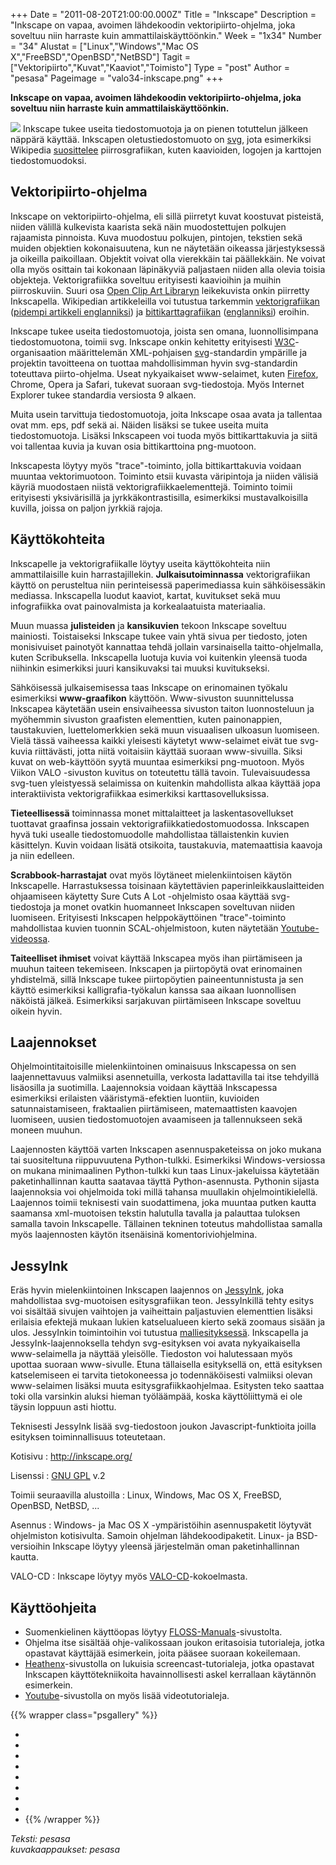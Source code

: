 +++
Date = "2011-08-20T21:00:00.000Z"
Title = "Inkscape"
Description = "Inkscape on vapaa, avoimen lähdekoodin vektoripiirto-ohjelma, joka soveltuu niin harraste kuin ammattilaiskäyttöönkin."
Week = "1x34"
Number = "34"
Alustat = ["Linux","Windows","Mac OS X","FreeBSD","OpenBSD","NetBSD"]
Tagit = ["Vektoripiirto","Kuvat","Kaaviot","Toimisto"]
Type = "post"
Author = "pesasa"
Pageimage = "valo34-inkscape.png"
+++


**Inkscape on vapaa, avoimen lähdekoodin vektoripiirto-ohjelma, joka
soveltuu niin harraste kuin ammattilaiskäyttöönkin.**

![ ](/images/valo34-inkscape.png "fig:valo34-inkscape.png") Inkscape tukee useita
tiedostomuotoja ja on pienen totuttelun jälkeen näppärä käyttää.
Inkscapen oletustiedostomuoto on
[svg](http://fi.wikipedia.org/wiki/SVG), jota esimerkiksi Wikipedia
[suosittelee](http://en.wikipedia.org/wiki/Wikipedia:Preparing_images_for_upload#Use_SVG_over_PNG)
piirrosgrafiikan, kuten kaavioiden, logojen ja karttojen
tiedostomuodoksi.

Vektoripiirto-ohjelma
---------------------

Inkscape on vektoripiirto-ohjelma, eli sillä piirretyt kuvat koostuvat
pisteistä, niiden välillä kulkevista kaarista sekä näin muodostettujen
polkujen rajaamista pinnoista. Kuva muodostuu polkujen, pintojen,
tekstien sekä muiden objektien kokonaisuutena, kun ne näytetään oikeassa
järjestyksessä ja oikeilla paikoillaan. Objektit voivat olla vierekkäin
tai päällekkäin. Ne voivat olla myös osittain tai kokonaan läpinäkyviä
paljastaen niiden alla olevia toisia objekteja. Vektorigrafiikka
soveltuu erityisesti kaavioihin ja muihin piirroskuviin. Suuri osa [Open
Clip Art Libraryn](Open_Clip_Art_Library) leikekuvista onkin
piirretty Inkscapella. Wikipedian artikkeleilla voi tutustua tarkemmin
[vektorigrafiikan](http://fi.wikipedia.org/wiki/Vektorigrafiikka)
([pidempi artikkeli
englanniksi](http://en.wikipedia.org/wiki/Vector_graphics)) ja
[bittikarttagrafiikan](http://fi.wikipedia.org/wiki/Bittikarttagrafiikka)
([englanniksi](http://en.wikipedia.org/wiki/Raster_graphics)) eroihin.

Inkscape tukee useita tiedostomuotoja, joista sen omana,
luonnollisimpana tiedostomuotona, toimii svg. Inkscape onkin kehitetty
erityisesti [W3C](http://www.w3c.org/)-organisaation määrittelemän
XML-pohjaisen [svg](http://www.w3.org/Graphics/SVG/)-standardin
ympärille ja projektin tavoitteena on tuottaa mahdollisimman hyvin
svg-standardin toteuttava piirto-ohjelma. Useat nykyaikaiset
www-selaimet, kuten [Firefox](Firefox), Chrome, Opera ja
Safari, tukevat suoraan svg-tiedostoja. Myös Internet Explorer tukee
standardia versiosta 9 alkaen.

Muita usein tarvittuja tiedostomuotoja, joita Inkscape osaa avata ja
tallentaa ovat mm. eps, pdf sekä ai. Näiden lisäksi se tukee useita
muita tiedostomuotoja. Lisäksi Inkscapeen voi tuoda myös
bittikarttakuvia ja siitä voi tallentaa kuvia ja kuvan osia
bittikarttoina png-muotoon.

Inkscapesta löytyy myös "trace"-toiminto, jolla bittikarttakuvia voidaan
muuntaa vektorimuotoon. Toiminto etsii kuvasta väripintoja ja niiden
välisiä käyriä muodostaen niistä vektorigrafiikkaelementtejä. Toiminto
toimii erityisesti yksivärisillä ja jyrkkäkontrastisilla, esimerkiksi
mustavalkoisilla kuvilla, joissa on paljon jyrkkiä rajoja.

Käyttökohteita
--------------

Inkscapelle ja vektorigrafiikalle löytyy useita käyttökohteita niin
ammattilaisille kuin harrastajillekin. **Julkaisutoiminnassa**
vektorigrafiikan käyttö on perusteltua niin perinteisessä paperimediassa
kuin sähköisessäkin mediassa. Inkscapella luodut kaaviot, kartat,
kuvitukset sekä muu infografiikka ovat painovalmista ja korkealaatuista
materiaalia.

Muun muassa **julisteiden** ja **kansikuvien** tekoon Inkscape soveltuu
mainiosti. Toistaiseksi Inkscape tukee vain yhtä sivua per tiedosto,
joten monisivuiset painotyöt kannattaa tehdä jollain varsinaisella
taitto-ohjelmalla, kuten Scribuksella. Inkscapella luotuja kuvia voi
kuitenkin yleensä tuoda niihinkin esimerkiksi juuri kansikuvaksi tai
muuksi kuvitukseksi.

Sähköisessä julkaisemisessa taas Inkscape on erinomainen työkalu
esimerkiksi **www-graafikon** käyttöön. Www-sivuston suunnittelussa
Inkscapea käytetään usein ensivaiheessa sivuston taiton luonnosteluun ja
myöhemmin sivuston graafisten elementtien, kuten painonappien,
taustakuvien, luettelomerkkien sekä muun visuaalisen ulkoasun luomiseen.
Vielä tässä vaiheessa kaikki yleisesti käytetyt www-selaimet eivät tue
svg-kuvia riittävästi, jotta niitä voitaisiin käyttää suoraan
www-sivuilla. Siksi kuvat on web-käyttöön syytä muuntaa esimerkiksi
png-muotoon. Myös Viikon VALO -sivuston kuvitus on toteutettu tällä
tavoin. Tulevaisuudessa svg-tuen yleistyessä selaimissa on kuitenkin
mahdollista alkaa käyttää jopa interaktiivista vektorigrafiikkaa
esimerkiksi karttasovelluksissa.

**Tieteellisessä** toiminnassa monet mittalaitteet ja
laskentasovellukset tuottavat graafinsa jossain
vektorigrafiikkatiedostomuodossa. Inkscapen hyvä tuki usealle
tiedostomuodolle mahdollistaa tällaistenkin kuvien käsittelyn. Kuvin
voidaan lisätä otsikoita, taustakuvia, matemaattisia kaavoja ja niin
edelleen.

**Scrabbook-harrastajat** ovat myös löytäneet mielenkiintoisen käytön
Inkscapelle. Harrastuksessa toisinaan käytettävien
paperinleikkauslaitteiden ohjaamiseen käytetty Sure Cuts A Lot
-ohjelmisto osaa käyttää svg-tiedostoja ja monet ovatkin huomanneet
Inkscapen soveltuvan niiden luomiseen. Erityisesti Inkscapen
helppokäyttöinen "trace"-toiminto mahdollistaa kuvien tuonnin
SCAL-ohjelmistoon, kuten näytetään
[Youtube-videossa](http://www.youtube.com/watch?v=50KplQAcU64).

**Taiteelliset ihmiset** voivat käyttää Inkscapea myös ihan piirtämiseen
ja muuhun taiteen tekemiseen. Inkscapen ja piirtopöytä ovat erinomainen
yhdistelmä, sillä Inkscape tukee piirtopöytien paineentunnistusta ja sen
käyttö esimerkiksi kalligrafia-työkalun kanssa saa aikaan luonnollisen
näköistä jälkeä. Esimerkiksi sarjakuvan piirtämiseen Inkscape soveltuu
oikein hyvin.

Laajennokset
------------

Ohjelmointitaitoisille mielenkiintoinen ominaisuus Inkscapessa on sen
laajennettavuus valmiiksi asennetuilla, verkosta ladattavilla tai itse
tehdyillä lisäosilla ja suotimilla. Laajennoksia voidaan käyttää
Inkscapessa esimerkiksi erilaisten vääristymä-efektien luontiin,
kuvioiden satunnaistamiseen, fraktaalien piirtämiseen, matemaattisten
kaavojen luomiseen, uusien tiedostomuotojen avaamiseen ja tallennukseen
sekä moneen muuhun.

Laajennosten käyttöä varten Inkscapen asennuspaketeissa on joko mukana
tai suositeltuna riippuvuutena Python-tulkki. Esimerkiksi
Windows-versiossa on mukana minimaalinen Python-tulkki kun taas
Linux-jakeluissa käytetään paketinhallinnan kautta saatavaa täyttä
Python-asennusta. Pythonin sijasta laajennoksia voi ohjelmoida toki
millä tahansa muullakin ohjelmointikielellä. Laajennos toimii teknisesti
vain suodattimena, joka muuntaa putken kautta saamansa xml-muotoisen
tekstin halutulla tavalla ja palauttaa tuloksen samalla tavoin
Inkscapelle. Tällainen tekninen toteutus mahdollistaa samalla myös
laajennosten käytön itsenäisinä komentoriviohjelmina.

JessyInk
--------

Eräs hyvin mielenkiintoinen Inkscapen laajennos on
[JessyInk](http://code.google.com/p/jessyink/), joka mahdollistaa
svg-muotoisen esitysgrafiikan teon. JessyInkillä tehty esitys voi
sisältää sivujen vaihtojen ja vaiheittain paljastuvien elementtien
lisäksi erilaisia efektejä mukaan lukien katselualueen kierto sekä
zoomaus sisään ja ulos. JessyInkin toimintoihin voi tutustua
[malliesityksessä](http://viikonvalo.fi/files/JessyInk_1_5_5_showcase.svg).
Inkscapella ja JessyInk-laajennoksella tehdyn svg-esityksen voi avata
nykyaikaisella www-selaimella ja näyttää yleisölle. Tiedoston voi
halutessaan myös upottaa suoraan www-sivulle. Etuna tällaisella
esityksellä on, että esityksen katselemiseen ei tarvita tietokoneessa jo
todennäköisesti valmiiksi olevan www-selaimen lisäksi muuta
esitysgrafiikkaohjelmaa. Esitysten teko saattaa toki olla varsinkin
aluksi hieman työläämpää, koska käyttöliittymä ei ole täysin loppuun
asti hiottu.

Teknisesti JessyInk lisää svg-tiedostoon joukon Javascript-funktioita
joilla esityksen toiminnallisuus toteutetaan.

Kotisivu
:   <http://inkscape.org/>

Lisenssi
:   [GNU GPL](GNU_GPL) v.2

Toimii seuraavilla alustoilla
:   Linux, Windows, Mac OS X, FreeBSD, OpenBSD, NetBSD, ...

Asennus
:   Windows- ja Mac OS X -ympäristöihin asennuspaketit löytyvät
    ohjelmiston kotisivulta. Samoin ohjelman lähdekoodipaketit. Linux-
    ja BSD-versioihin Inkscape löytyy yleensä järjestelmän oman
    paketinhallinnan kautta.

VALO-CD
:   Inkscape löytyy myös
    [VALO-CD](http://www.valo-cd.fi/ilmainen_inkscape)-kokoelmasta.

Käyttöohjeita
-------------

-   Suomenkielinen käyttöopas löytyy
    [FLOSS-Manuals](http://fi-new.flossmanuals.net/inkscape/index)-sivustolta.
-   Ohjelma itse sisältää ohje-valikossaan joukon eritasoisia
    tutorialeja, jotka opastavat käyttäjää esimerkein, joita pääsee
    suoraan kokeilemaan.
-   [Heathenx](http://screencasters.heathenx.org/)-sivustolla on
    lukuisia screencast-tutorialeja, jotka opastavat Inkscapen
    käyttötekniikoita havainnollisesti askel kerrallaan käytännön
    esimerkein.
-   [Youtube](http://www.youtube.com)-sivustolla on myös lisää
    videotutorialeja.

{{% wrapper class="psgallery" %}}
-   [ ](/images/Inkscape-kayttoliittyma.png)
-   [ ](/images/Inkscape-1.png)
-   [ ](/images/Inkscape-2.png)
-   [ ](/images/Inkscape-3.png)
-   [ ](/images/Inkscape-4.png)
-   [ ](/images/Inkscape-5.png)
-   [ ](/images/Inkscape-6.png)
-   [ ](/images/Inkscape-7.png)
-   [ ](/images/Inkscape-8.png)
{{% /wrapper %}}

*Teksti: pesasa* <br />
*kuvakaappaukset: pesasa*

